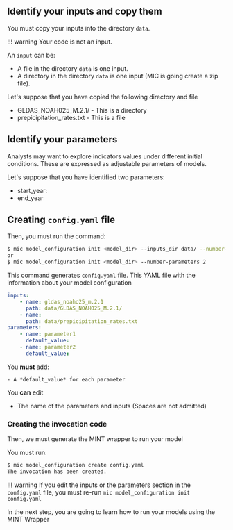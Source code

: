 ## Identify your inputs and copy them

You must copy your inputs into the directory `data`.

!!! warning
    Your code is not an input.

An `input` can be:

- A file in the directory `data` is one input.
- A directory in the directory `data` is one input (MIC is going create a zip file).

Let's suppose that you have copied the following directory and file
- GLDAS_NOAH025_M.2.1/  - This is a directory
- prepicipitation_rates.txt - This is a file


## Identify your parameters

Analysts may want to explore indicators values under different initial conditions. These are expressed as adjustable parameters of models.


Let's suppose that you have identified two parameters:
- start_year: 
- end_year


## Creating `config.yaml` file

Then, you must run the command:

```bash
$ mic model_configuration init <model_dir> --inputs_dir data/ --number-parameters 2
or
$ mic model_configuration init <model_dir> --number-parameters 2
```

This command generates `config.yaml` file. This YAML file with the information about your model configuration

```yaml
inputs:
    - name: gldas_noaho25_m.2.1
      path: data/GLDAS_NOAH025_M.2.1/
    - name:  
      path: data/prepicipitation_rates.txt
parameters:
    - name: parameter1
      default_value: 
    - name: parameter2
      default_value: 
```

You **must** add:

    - A *default_value* for each parameter

You **can** edit 

  - The name of the parameters and inputs (Spaces are not admitted)

### Creating the invocation code

Then, we must generate the MINT wrapper to run your model

You must run:

```bash
$ mic model_configuration create config.yaml
The invocation has been created.
```

!!! warning
    If you edit the inputs or the parameters section in the `config.yaml` file, you must re-run `mic model_configuration init config.yaml`


In the next step, you are going to learn how to run your models using the MINT Wrapper
